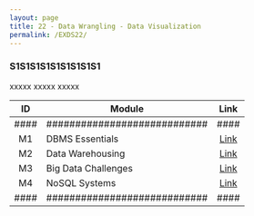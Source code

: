 ```yaml
---
layout: page
title: 22 - Data Wrangling - Data Visualization
permalink: /EXDS22/
---
```


<h3>S1S1S1S1S1S1S1S1S1</h3>

xxxxx xxxxx xxxxx

| ID | Module                     |Link|
|:--:|----------------------------|:--:|
|####|############################|####|
| M1 | DBMS Essentials            |[Link](/03-MSDS-Courses/EXDS18/M1/)|
| M2 | Data Warehousing           |[Link](/03-MSDS-Courses/EXDS18/M2/)|
| M3 | Big Data Challenges        |[Link](/03-MSDS-Courses/EXDS18/M3/)|
| M4 | NoSQL Systems              |[Link](/03-MSDS-Courses/EXDS18/M4/)|
|####|############################|####|

